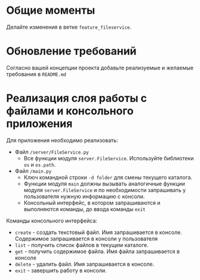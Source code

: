 
# Общие моменты 

Делайте изменения в ветке `feature_fileservice`.

# Обновление требований

Согласно вашей концепции проекта добавьте реализуемые и желаемые требования в `README.md`

# Реализация слоя работы с файлами и консольного приложения

Для приложения необходимо реализовать:

- Файл `/server/FileService.py`
  - Все функции модуля `server.FileService`. Используйте библиотеки `os` и `os.path`.
- Файл `/main.py`
  - Ключ командной строки `-d folder` для смены текущего каталога.
  - Функции модуля `main` должны вызывать аналогичные функции модуля `server.FileService` и по необходимости запрашивать у пользователя нужную информацию с консоли.
  - Консольный интерфейс, в котором запрашиваются и выполняются команды, до ввода команды `exit`

Команды консольного интерфейса:

- `create` - создать текстовый файл.
  Имя запрашивается в консоле.
  Содержимое запрашивается в консоли у пользователя
- `list` - получить список файлов в текущем каталоге.
- `get` - получить содержимое файла. 
  Имя файла запрашивается в консоле
- `delete` - удалить файл.
  Имя запрашивается в консоле.
- `exit` - завершить работу в консоли.

